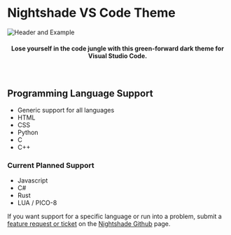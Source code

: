 # Nightshade VS Code Theme

![Header and Example](nightshade-header-example.jpg)

#### <center>Lose yourself in the code jungle with this green-forward dark theme for Visual Studio Code.</center>

<br>

## Programming Language Support
- Generic support for all languages
- HTML
- CSS
- Python
- C
- C++

### Current Planned Support
- Javascript
- C#
- Rust
- LUA / PICO-8

If you want support for a specific language or run into a problem, submit a [feature request or ticket](https://github.com/cheesepak/nightshade-theme-vscode/issues) on the [Nightshade Github](https://github.com/cheesepak/nightshade-theme-vscode) page.